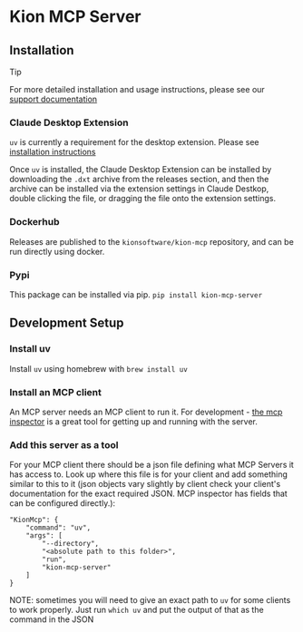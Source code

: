 # Kion MCP Server

## Installation

> [!TIP]
> For more detailed installation and usage instructions, please see our [support documentation](https://support.kion.io/hc/en-us/articles/38760650970765-MCP-Server-Installation-and-Configuration)

### Claude Desktop Extension
`uv` is currently a requirement for the desktop extension. Please see [installation instructions](https://docs.astral.sh/uv/getting-started/installation/)

Once `uv` is installed, the Claude Desktop Extension can be installed by downloading the `.dxt` archive from the releases section, and then the archive can be installed via the extension settings in Claude Destkop, double clicking the file, or dragging the file onto the extension settings.

### Dockerhub
Releases are published to the `kionsoftware/kion-mcp` repository, and can be run directly using docker.

### Pypi
This package can be installed via pip.
`pip install kion-mcp-server`

## Development Setup

### Install uv

Install `uv` using homebrew with `brew install uv`

### Install an MCP client

An MCP server needs an MCP client to run it. For development - [the mcp inspector](https://github.com/modelcontextprotocol/inspector) is a great tool for getting up and running with the server.

### Add this server as a tool

For your MCP client there should be a json file defining what MCP Servers it has access to. Look up where this file is for your client and add something similar to this to it (json objects vary slightly by client check your client's documentation for the exact required JSON. MCP inspector has fields that can be configured directly.):

```
"KionMcp": {
    "command": "uv",
    "args": [
        "--directory",
        "<absolute path to this folder>",
        "run",
        "kion-mcp-server"
    ]
}
```

NOTE: sometimes you will need to give an exact path to `uv` for some clients to work properly. Just run `which uv` and put the output of that as the command in the JSON
